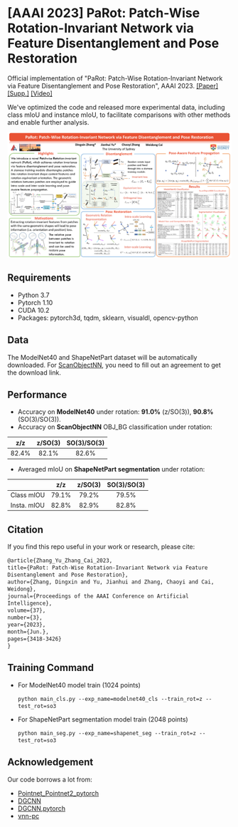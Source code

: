 # [AAAI 2023] PaRot: Patch-Wise Rotation-Invariant Network via Feature Disentanglement and Pose Restoration

Official implementation of "PaRot: Patch-Wise Rotation-Invariant Network via Feature Disentanglement and Pose Restoration", AAAI 2023.
[[Paper]](https://patchrot.github.io/index_files/pdfs/AAAI2023_main.pdf) [[Supp.]](https://patchrot.github.io/index_files/pdfs/AAAI2023_supp.pdf) [[Video]](https://PatchRot.github.io)

We've optimized the code and released more experimental data, including class mIoU and instance mIoU, to facilitate comparisons with other methods and enable further analysis.

![img](img/PaRot.png)

## Requirements

* Python 3.7
* Pytorch 1.10
* CUDA 10.2
* Packages: pytorch3d, tqdm, sklearn, visualdl, opencv-python

## Data

The ModelNet40 and ShapeNetPart dataset will be automatically downloaded. For [ScanObjectNN](https://hkust-vgd.github.io/scanobjectnn/), you need to fill out an agreement to get the download link.

## Performance
* Accuracy on **ModelNet40** under rotation: <b>91.0%</b> (z/SO(3)), <b>90.8%</b> (SO(3)/SO(3)).
* Accuracy on **ScanObjectNN** OBJ_BG classification under rotation:

| z/z | z/SO(3)  | SO(3)/SO(3) |
| :---: | :---: | :---: |
| 82.4% | 82.1% | 82.6% |

* Averaged mIoU on **ShapeNetPart segmentation** under rotation: 
 
| |z/z | z/SO(3)  | SO(3)/SO(3) |
| :--- |:---: | :---: | :---: |
| Class mIOU | 79.1% | 79.2% | 79.5% |
| Insta. mIOU | 82.8% | 82.9% | 82.8% |

## Citation  

If you find this repo useful in your work or research, please cite:  
```
@article{Zhang_Yu_Zhang_Cai_2023,
title={PaRot: Patch-Wise Rotation-Invariant Network via Feature Disentanglement and Pose Restoration},
author={Zhang, Dingxin and Yu, Jianhui and Zhang, Chaoyi and Cai, Weidong},
journal={Proceedings of the AAAI Conference on Artificial Intelligence},
volume={37}, 
number={3},
year={2023},
month={Jun.},
pages={3418-3426}
}
```
## Training Command

* For ModelNet40 model train (1024 points)
  ```
  python main_cls.py --exp_name=modelnet40_cls --train_rot=z --test_rot=so3
  ```

* For ShapeNetPart segmentation model train (2048 points)
  ```
  python main_seg.py --exp_name=shapenet_seg --train_rot=z --test_rot=so3
  ```

## Acknowledgement

Our code borrows a lot from:

- [Pointnet_Pointnet2_pytorch](https://github.com/yanx27/Pointnet_Pointnet2_pytorch)
- [DGCNN](https://github.com/WangYueFt/dgcnn)
- [DGCNN.pytorch](https://github.com/AnTao97/dgcnn.pytorch)
- [vnn-pc](https://github.com/FlyingGiraffe/vnn-pc/)
